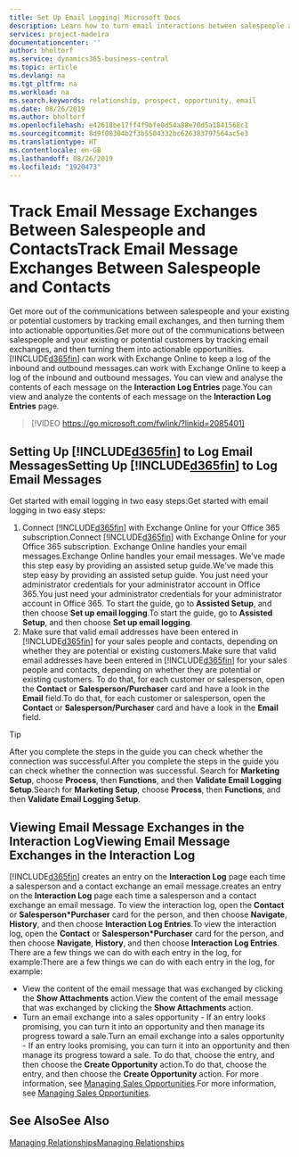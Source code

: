 ```yaml
---
title: Set Up Email Logging| Microsoft Docs
description: Learn how to turn email interactions between salespeople and customers into real sales opportunities.
services: project-madeira
documentationcenter: ''
author: bholtorf
ms.service: dynamics365-business-central
ms.topic: article
ms.devlang: na
ms.tgt_pltfrm: na
ms.workload: na
ms.search.keywords: relationship, prospect, opportunity, email
ms.date: 08/26/2019
ms.author: bholtorf
ms.openlocfilehash: e42618be17ff4f9bfe0d54a88e70d5a1841568c1
ms.sourcegitcommit: 8d9f08304b2f3b5504332bc626383797564ac5e3
ms.translationtype: HT
ms.contentlocale: en-GB
ms.lasthandoff: 08/26/2019
ms.locfileid: "1920473"
---
```

# <a name="track-email-message-exchanges-between-salespeople-and-contacts"></a><span data-ttu-id="b160e-103">Track Email Message Exchanges Between Salespeople and Contacts</span><span class="sxs-lookup"><span data-stu-id="b160e-103">Track Email Message Exchanges Between Salespeople and Contacts</span></span>
<span data-ttu-id="b160e-104">Get more out of the communications between salespeople and your existing or potential customers by tracking email exchanges, and then turning them into actionable opportunities.</span><span class="sxs-lookup"><span data-stu-id="b160e-104">Get more out of the communications between salespeople and your existing or potential customers by tracking email exchanges, and then turning them into actionable opportunities.</span></span> [!INCLUDE[d365fin](includes/d365fin_md.md)] <span data-ttu-id="b160e-105">can work with Exchange Online to keep a log of the inbound and outbound messages.</span><span class="sxs-lookup"><span data-stu-id="b160e-105">can work with Exchange Online to keep a log of the inbound and outbound messages.</span></span> <span data-ttu-id="b160e-106">You can view and analyse the contents of each message on the **Interaction Log Entries** page.</span><span class="sxs-lookup"><span data-stu-id="b160e-106">You can view and analyze the contents of each message on the **Interaction Log Entries** page.</span></span>

> [!VIDEO https://go.microsoft.com/fwlink/?linkid=2085401]

## <a name="setting-up-included365finincludesd365fin_mdmd-to-log-email-messages"></a><span data-ttu-id="b160e-107">Setting Up [!INCLUDE[d365fin](includes/d365fin_md.md)] to Log Email Messages</span><span class="sxs-lookup"><span data-stu-id="b160e-107">Setting Up [!INCLUDE[d365fin](includes/d365fin_md.md)] to Log Email Messages</span></span>
<span data-ttu-id="b160e-108">Get started with email logging in two easy steps:</span><span class="sxs-lookup"><span data-stu-id="b160e-108">Get started with email logging in two easy steps:</span></span>

1. <span data-ttu-id="b160e-109">Connect [!INCLUDE[d365fin](includes/d365fin_md.md)] with Exchange Online for your Office 365 subscription.</span><span class="sxs-lookup"><span data-stu-id="b160e-109">Connect [!INCLUDE[d365fin](includes/d365fin_md.md)] with Exchange Online for your Office 365 subscription.</span></span> <span data-ttu-id="b160e-110">Exchange Online handles your email messages.</span><span class="sxs-lookup"><span data-stu-id="b160e-110">Exchange Online handles your email messages.</span></span> <span data-ttu-id="b160e-111">We've made this step easy by providing an assisted setup guide.</span><span class="sxs-lookup"><span data-stu-id="b160e-111">We've made this step easy by providing an assisted setup guide.</span></span> <span data-ttu-id="b160e-112">You just need your administrator credentials for your administrator account in Office 365.</span><span class="sxs-lookup"><span data-stu-id="b160e-112">You just need your administrator credentials for your administrator account in Office 365.</span></span> <span data-ttu-id="b160e-113">To start the guide, go to **Assisted Setup**, and then choose **Set up email logging**.</span><span class="sxs-lookup"><span data-stu-id="b160e-113">To start the guide, go to **Assisted Setup**, and then choose **Set up email logging**.</span></span> 
2. <span data-ttu-id="b160e-114">Make sure that valid email addresses have been entered in [!INCLUDE[d365fin](includes/d365fin_md.md)] for your sales people and contacts, depending on whether they are potential or existing customers.</span><span class="sxs-lookup"><span data-stu-id="b160e-114">Make sure that valid email addresses have been entered in [!INCLUDE[d365fin](includes/d365fin_md.md)] for your sales people and contacts, depending on whether they are potential or existing customers.</span></span> <span data-ttu-id="b160e-115">To do that, for each customer or salesperson, open the **Contact** or **Salesperson/Purchaser** card and have a look in the **Email** field.</span><span class="sxs-lookup"><span data-stu-id="b160e-115">To do that, for each customer or salesperson, open the **Contact** or **Salesperson/Purchaser** card and have a look in the **Email** field.</span></span>

> [!Tip]
> <span data-ttu-id="b160e-116">After you complete the steps in the guide you can check whether the connection was successful.</span><span class="sxs-lookup"><span data-stu-id="b160e-116">After you complete the steps in the guide you can check whether the connection was successful.</span></span> <span data-ttu-id="b160e-117">Search for **Marketing Setup**, choose **Process**, then **Functions**, and then **Validate Email Logging Setup**.</span><span class="sxs-lookup"><span data-stu-id="b160e-117">Search for **Marketing Setup**, choose **Process**, then **Functions**, and then **Validate Email Logging Setup**.</span></span>

## <a name="viewing-email-message-exchanges-in-the-interaction-log"></a><span data-ttu-id="b160e-118">Viewing Email Message Exchanges in the Interaction Log</span><span class="sxs-lookup"><span data-stu-id="b160e-118">Viewing Email Message Exchanges in the Interaction Log</span></span>
[!INCLUDE[d365fin](includes/d365fin_md.md)] <span data-ttu-id="b160e-119">creates an entry on the **Interaction Log** page each time a salesperson and a contact exchange an email message.</span><span class="sxs-lookup"><span data-stu-id="b160e-119">creates an entry on the **Interaction Log** page each time a salesperson and a contact exchange an email message.</span></span> <span data-ttu-id="b160e-120">To view the interaction log, open the **Contact** or **Salesperson\*Purchaser** card for the person, and then choose **Navigate**, **History**, and then choose **Interaction Log Entries**.</span><span class="sxs-lookup"><span data-stu-id="b160e-120">To view the interaction log, open the **Contact** or **Salesperson\*Purchaser** card for the person, and then choose **Navigate**, **History**, and then choose **Interaction Log Entries**.</span></span> <span data-ttu-id="b160e-121">There are a few things we can do with each entry in the log, for example:</span><span class="sxs-lookup"><span data-stu-id="b160e-121">There are a few things we can do with each entry in the log, for example:</span></span>

* <span data-ttu-id="b160e-122">View the content of the email message that was exchanged by clicking the **Show Attachments** action.</span><span class="sxs-lookup"><span data-stu-id="b160e-122">View the content of the email message that was exchanged by clicking the **Show Attachments** action.</span></span>
* <span data-ttu-id="b160e-123">Turn an email exchange into a sales opportunity - If an entry looks promising, you can turn it into an opportunity and then manage its progress toward a sale.</span><span class="sxs-lookup"><span data-stu-id="b160e-123">Turn an email exchange into a sales opportunity - If an entry looks promising, you can turn it into an opportunity and then manage its progress toward a sale.</span></span> <span data-ttu-id="b160e-124">To do that, choose the entry, and then choose the **Create Opportunity** action.</span><span class="sxs-lookup"><span data-stu-id="b160e-124">To do that, choose the entry, and then choose the **Create Opportunity** action.</span></span> <span data-ttu-id="b160e-125">For more information, see [Managing Sales Opportunities](marketing-manage-sales-opportunities.md).</span><span class="sxs-lookup"><span data-stu-id="b160e-125">For more information, see [Managing Sales Opportunities](marketing-manage-sales-opportunities.md).</span></span>

## <a name="see-also"></a><span data-ttu-id="b160e-126">See Also</span><span class="sxs-lookup"><span data-stu-id="b160e-126">See Also</span></span>
[<span data-ttu-id="b160e-127">Managing Relationships</span><span class="sxs-lookup"><span data-stu-id="b160e-127">Managing Relationships</span></span>](marketing-relationship-management.md)

